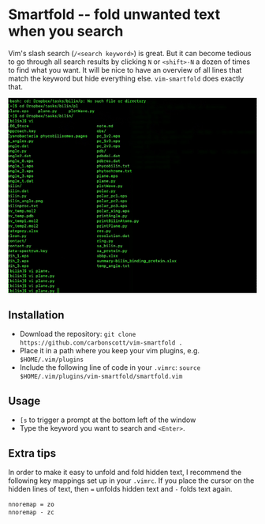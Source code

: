 # Smartfold -- fold unwanted text when you search

Vim's slash search (`/<search keyword>`) is great.  But it can become tedious to
go through all search results by clicking `N` or `<shift>-N` a dozen of times to
find what you want.  It will be nice to have an overview of all lines that match
the keyword but hide everything else.  `vim-smartfold` does exactly that.  

![](./smartfold.gif)

## Installation

* Download the repository: `git clone https://github.com/carbonscott/vim-smartfold .`
* Place it in a path where you keep your vim plugins, e.g. `$HOME/.vim/plugins` 
* Include the following line of code in your `.vimrc`: 
  `source $HOME/.vim/plugins/vim-smartfold/smartfold.vim`


## Usage

* `[s` to trigger a prompt at the bottom left of the window
* Type the keyword you want to search and `<Enter>`.  


## Extra tips

In order to make it easy to unfold and fold hidden text, I recommend the following
key mappings set up in your `.vimrc`.  If you place the cursor on the hidden
lines of text, then `=` unfolds hidden text and `-` folds text again.  

```{.vimscrip}
nnoremap = zo
nnoremap - zc
```
